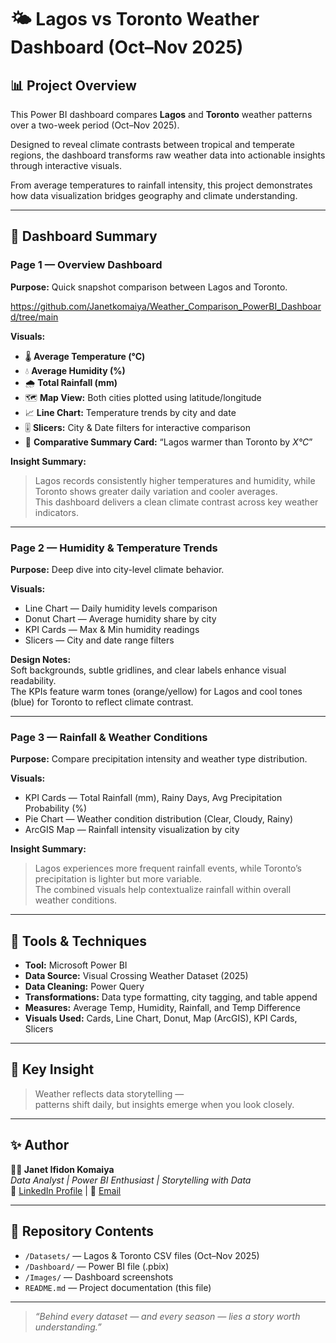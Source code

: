 # 🌤 Lagos vs Toronto Weather Dashboard (Oct–Nov 2025)

## 📊 Project Overview
This Power BI dashboard compares **Lagos** and **Toronto** weather patterns over a two-week period (Oct–Nov 2025).  

Designed to reveal climate contrasts between tropical and temperate regions, the dashboard transforms raw weather data into actionable insights through interactive visuals.

From average temperatures to rainfall intensity, this project demonstrates how data visualization bridges geography and climate understanding.

---

## 🧭 Dashboard Summary

### **Page 1 — Overview Dashboard**
**Purpose:** Quick snapshot comparison between Lagos and Toronto.

https://github.com/Janetkomaiya/Weather_Comparison_PowerBI_Dashboard/tree/main

**Visuals:**
- 🌡 **Average Temperature (°C)**
- 💧 **Average Humidity (%)**
- 🌧 **Total Rainfall (mm)**
- 🗺 **Map View:** Both cities plotted using latitude/longitude
- 📈 **Line Chart:** Temperature trends by city and date
- 🎚 **Slicers:** City & Date filters for interactive comparison  
- 🧾 **Comparative Summary Card:** “Lagos warmer than Toronto by _X°C_”

**Insight Summary:**
> Lagos records consistently higher temperatures and humidity, while Toronto shows greater daily variation and cooler averages.  
> This dashboard delivers a clean climate contrast across key weather indicators.

---

### **Page 2 — Humidity & Temperature Trends**
**Purpose:** Deep dive into city-level climate behavior.

**Visuals:**
- Line Chart — Daily humidity levels comparison  
- Donut Chart — Average humidity share by city  
- KPI Cards — Max & Min humidity readings  
- Slicers — City and date range filters

**Design Notes:**  
Soft backgrounds, subtle gridlines, and clear labels enhance visual readability.  
The KPIs feature warm tones (orange/yellow) for Lagos and cool tones (blue) for Toronto to reflect climate contrast.

---

### **Page 3 — Rainfall & Weather Conditions**
**Purpose:** Compare precipitation intensity and weather type distribution.

**Visuals:**
- KPI Cards — Total Rainfall (mm), Rainy Days, Avg Precipitation Probability (%)  
- Pie Chart — Weather condition distribution (Clear, Cloudy, Rainy)  
- ArcGIS Map — Rainfall intensity visualization by city

**Insight Summary:**
> Lagos experiences more frequent rainfall events, while Toronto’s precipitation is lighter but more variable.  
> The combined visuals help contextualize rainfall within overall weather conditions.

---

## 🧩 Tools & Techniques
- **Tool:** Microsoft Power BI  
- **Data Source:** Visual Crossing Weather Dataset (2025)  
- **Data Cleaning:** Power Query  
- **Transformations:** Data type formatting, city tagging, and table append  
- **Measures:** Average Temp, Humidity, Rainfall, and Temp Difference  
- **Visuals Used:** Cards, Line Chart, Donut, Map (ArcGIS), KPI Cards, Slicers

---

## 🧠 Key Insight
> Weather reflects data storytelling —  
> patterns shift daily, but insights emerge when you look closely.  

---

## ✨ Author
**👩‍💻 Janet Ifidon Komaiya**  
_Data Analyst | Power BI Enthusiast | Storytelling with Data_  
🔗 [LinkedIn Profile](https://linkedin.com) | 📧 [Email](mailto:)

---

## 📁 Repository Contents
- `/Datasets/` — Lagos & Toronto CSV files (Oct–Nov 2025)  
- `/Dashboard/` — Power BI file (.pbix)  
- `/Images/` — Dashboard screenshots  
- `README.md` — Project documentation (this file)

---

> _“Behind every dataset — and every season — lies a story worth understanding.”_


